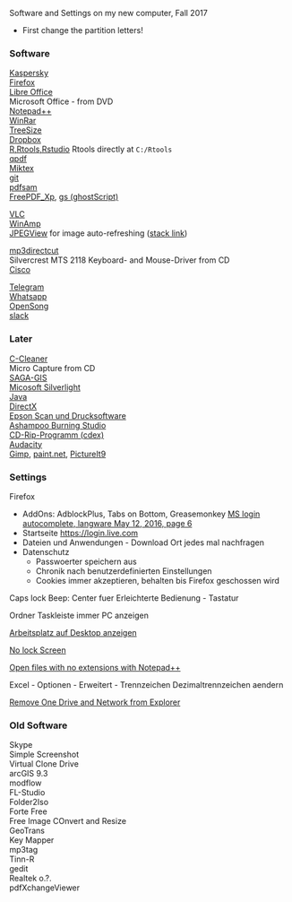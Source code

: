 Software and Settings on my new computer, Fall 2017

- First change the partition letters!

### Software

[Kaspersky](https://www.kaspersky.de/downloads/thank-you/internet-security-free-trial)  
[Firefox](https://www.mozilla.org/de/firefox/new)   
[Libre Office](http://www.libreoffice.org/download/download/)  
Microsoft Office - from DVD  
[Notepad++](https://notepad-plus-plus.org/download/v7.5.1.html)  
[WinRar](https://www.winrar.de/downld.php)  
[TreeSize](http://www.chip.de/downloads/TreeSize-Free_13001595.html)  
[Dropbox](https://www.dropbox.com/de/downloading)  
[R,Rtools,Rstudio](https://github.com/brry/course\#install) Rtools directly at `C:/Rtools`  
[qpdf](https://stackoverflow.com/a/44649267)  
[Miktex](https://github.com/brry/latex#install)  
[git](http://kbroman.org/github_tutorial/pages/first_time.html)  
[pdfsam](https://pdfsam.org/downloads)  
[FreePDF_Xp](),
[gs (ghostScript)]()  

[VLC](http://www.vlc.de/)  
[WinAmp](https://winamp.de.softonic.com/)  
[JPEGView](https://sourceforge.net/projects/jpegview/) for image auto-refreshing
([stack link](https://softwarerecs.stackexchange.com/questions/2753/is-there-an-image-viewer-for-windows-that-auto-refreshes-the-image-when-it-is-mo))

[mp3directcut]()  
Silvercrest MTS 2118 Keyboard- and Mouse-Driver from CD  
[Cisco]()  

[Telegram](https://desktop.telegram.org/)  
[Whatsapp](https://www.whatsapp.com/download/)  
[OpenSong](http://www.opensong.org/home/download)  
[slack]() 

### Later

[C-Cleaner]()  
Micro Capture from CD  
[SAGA-GIS]()  
[Micosoft Silverlight]()  
[Java]()  
[DirectX]()  
[Epson Scan und Drucksoftware]()  
[Ashampoo Burning Studio]()  
[CD-Rip-Programm (cdex)]()  
[Audacity]()  
[Gimp](),
[paint.net](https://www.chip.de/downloads/Paint.NET_13015268.html),
[PictureIt9]()  


### Settings

Firefox

- AddOns: AdblockPlus, Tabs on Bottom, Greasemonkey [MS login autocomplete, langware May 12, 2016, page 6](https://answers.microsoft.com/en-us/outlook_com/forum/osecurity-oother/new-outlookcom-hotmail-sign-in-page/d791b0a8-5967-472b-9f94-2f8ae76ac6e6)  
- Startseite https://login.live.com  
- Dateien und Anwendungen - Download Ort jedes mal nachfragen  
- Datenschutz 
    - Passwoerter speichern aus
    - Chronik nach benutzerdefinierten Einstellungen
    - Cookies immer akzeptieren, behalten bis Firefox geschossen wird


Caps lock Beep: Center fuer Erleichterte Bedienung - Tastatur

Ordner Taskleiste immer PC anzeigen

[Arbeitsplatz auf Desktop anzeigen](http://washilftgegen.co/windows-10-arbeitsplatz-auf-desktop-anzeigen-computer-symbol/)

[No lock Screen](https://www.mobiflip.de/windows-10-ohne-lockscreen-direkt-zum-anmeldebildschirm/)  

[Open files with no extensions with Notepad++](https://superuser.com/questions/13653/how-to-set-the-default-program-for-opening-files-without-an-extension-in-windows)

Excel - Optionen - Erweitert - Trennzeichen Dezimaltrennzeichen aendern

[Remove One Drive and Network from Explorer](http://www.deskmodder.de/wiki/index.php?title=Datei_Explorer_Windows_10_Netzwerk_Heimnetzgruppe_OneDrive_entfernen)

### Old Software

Skype  
Simple Screenshot  
Virtual Clone Drive  
arcGIS 9.3  
modflow  
FL-Studio  
Folder2Iso  
Forte Free  
Free Image COnvert and Resize  
GeoTrans  
Key Mapper  
mp3tag  
Tinn-R  
gedit  
Realtek o.?.  
pdfXchangeViewer  
